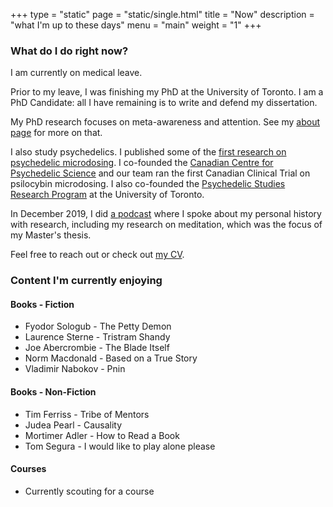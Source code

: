 +++
type = "static"
page = "static/single.html"
title = "Now"
description = "what I'm up to these days"
menu = "main"
weight = "1"
+++


### What do I do right now?

I am currently on medical leave. 

Prior to my leave, I was finishing my PhD at the University of Toronto. I am a PhD Candidate: all I have remaining is to write and defend my dissertation.   

My PhD research focuses on meta-awareness and attention. See my [about page](../about) for more on that.  

I also study psychedelics. I published some of the [first research on psychedelic microdosing](https://doi.org/10.1186/s12954-019-0308-4). I co-founded the [Canadian Centre for Psychedelic Science](https://psychedelicscience.ca) and our team ran the first Canadian Clinical Trial on psilocybin microdosing. I also co-founded the [Psychedelic Studies Research Program](https://www.utm.utoronto.ca/psychedelics/) at the University of Toronto.   

In December 2019, I did [a podcast](https://anchor.fm/tick-talk/episodes/Thomas-Anderson-Meditation--Science-and-Psychedelics-ea20jm) where I spoke about my personal history with research, including my research on meditation, which was the focus of my Master's thesis.  

Feel free to reach out or check out [my CV](https://1drv.ms/b/c/d12b959c76deddf6/Qfbd3naclSsggNEwfQAAAAAAl2PoEojby9Yz-g).  

<!--### Where am I headed tomorrow? -->


### Content I'm currently enjoying  

#### Books - Fiction  

* Fyodor Sologub - The Petty Demon  
* Laurence Sterne - Tristram Shandy  
* Joe Abercrombie - The Blade Itself
* Norm Macdonald - Based on a True Story  
* Vladimir Nabokov - Pnin  

#### Books - Non-Fiction  

* Tim Ferriss - Tribe of Mentors  
* Judea Pearl - Causality  
* Mortimer Adler - How to Read a Book
* Tom Segura - I would like to play alone please  

#### Courses  

* Currently scouting for a course  
